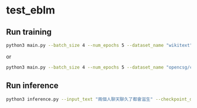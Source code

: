 # test_eblm

## Run training

```bash
python3 main.py --batch_size 4 --num_epochs 5 --dataset_name "wikitext" --dataset_config_name "wikitext-2-raw-v1" --learning_rate 1e-4
```

or

```bash
python3 main.py --batch_size 4 --num_epochs 5 --dataset_name "opencsg/chinese-fineweb-edu" --learning_rate 1e-4
```

## Run inference

```bash
python3 inference.py --input_text "兩個人聊天聊久了都會滋生" --checkpoint_dir "./e5-smollm-model/checkpoint-2" --max_length 150
```
